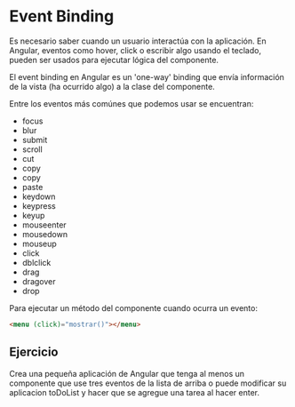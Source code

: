 # Event Binding

Es necesario saber cuando un usuario interactúa con la aplicación. En Angular, eventos como hover, click o escribir algo usando el teclado, pueden ser usados para ejecutar lógica del componente.

El event binding en Angular es un 'one-way' binding que envía información de la vista (ha ocurrido algo) a la clase del componente.

Entre los eventos más comúnes que podemos usar se encuentran:

* focus
* blur
* submit
* scroll
* cut
* copy
* copy
* paste
* keydown
* keypress
* keyup
* mouseenter
* mousedown
* mouseup
* click
* dblclick
* drag
* dragover
* drop

Para ejecutar un método del componente cuando ocurra un evento:

```html
<menu (click)="mostrar()"></menu>
```

## Ejercicio

Crea una pequeña aplicación de Angular que tenga al menos un componente que use tres eventos de la lista de arriba o puede modificar su aplicacion toDoList y hacer que se agregue una tarea al hacer enter.
